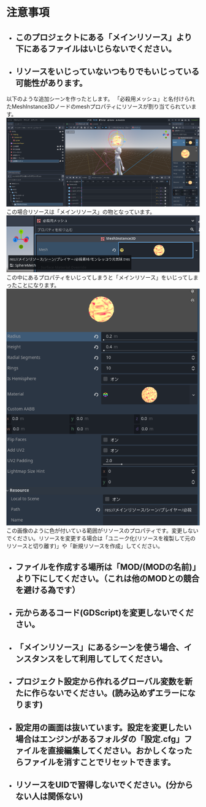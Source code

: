 # 注意事項
  * ## このプロジェクトにある「メインリソース」より下にあるファイルはいじらないでください。
  * ## リソースをいじっていないつもりでもいじっている可能性があります。<br>
   以下のような追加シーンを作ったとします。
  「必殺用メッシュ」と名付けられたMeshInstance3Dノードのmeshプロパティにリソースが割り当てられています。
   ![リソース注意1](../画像/注意事項/リソース注意.png)<br>この場合リソースは「メインリソース」の物となっています。
   ![リソース注意2](../画像/注意事項/リソースパス.png)<br>この中にあるプロパティをいじってしまうと「メインリソース」をいじってしまったことになります。
   ![リソース注意](../画像/注意事項/リソース編集注意.png)<br>この画像のように色が付いている範囲がリソースのプロパティです。変更しないでください。リソースを変更する場合は「ユニーク化(リソースを複製して元のリソースと切り離す)」や「新規リソースを作成」してください。
 * ## ファイルを作成する場所は「MOD/(MODの名前)」より下にしてください。（これは他のMODとの競合を避ける為です）
 * ## 元からあるコード(GDScript)を変更しないでください。
 * ## 「メインリソース」にあるシーンを使う場合、インスタンスをして利用してしてください。
 * ## プロジェクト設定から作れるグローバル変数を新たに作らないでください。(読み込めずエラーになります)
 * ## 設定用の画面は抜いています。設定を変更したい場合はエンジンがあるフォルダの「設定.cfg」ファイルを直接編集してください。おかしくなったらファイルを消すことでリセットできます。
 * ## リソースをUIDで習得しないでください。(分からない人は関係ない)
